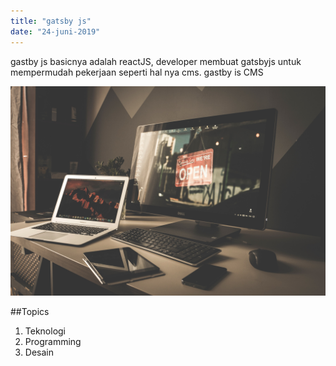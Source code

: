 ```yaml
---
title: "gatsby js"
date: "24-juni-2019"
---
```


gastby js basicnya adalah reactJS, developer membuat gatsbyjs untuk mempermudah pekerjaan seperti hal nya cms. gastby is CMS

![img](../img.jpg)

##Topics 

1. Teknologi
2. Programming
3. Desain